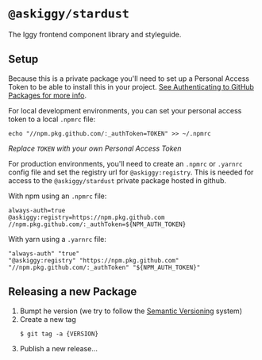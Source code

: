 # `@askiggy/stardust`

The Iggy frontend component library and styleguide.

## Setup

Because this is a private package you'll need to set up a Personal Access Token to be able to install this in your project. [See Authenticating to GitHub Packages for more info](https://docs.github.com/en/packages/working-with-a-github-packages-registry/working-with-the-npm-registry#authenticating-to-github-packages).

For local development environments, you can set your personal access token to a local `.npmrc` file:

```
echo "//npm.pkg.github.com/:_authToken=TOKEN" >> ~/.npmrc
```

_Replace `TOKEN` with your own Personal Access Token_

For production environments, you'll need to create an `.npmrc` or `.yarnrc` config file and set the registry url for `@askiggy:registry`. This is needed for access to the `@askiggy/stardust` private package hosted in github.

With npm using an `.npmrc` file:

```
always-auth=true
@askiggy:registry=https://npm.pkg.github.com
//npm.pkg.github.com/:_authToken=${NPM_AUTH_TOKEN}
```

With yarn using a `.yarnrc` file:

```
"always-auth" "true"
"@askiggy:registry" "https://npm.pkg.github.com"
"//npm.pkg.github.com/:_authToken" "${NPM_AUTH_TOKEN}"
```

## Releasing a new Package

1. Bumpt he version (we try to follow the [Semantic Versioning](https://semver.org/) system)
2. Create a new tag
   ```
   $ git tag -a {VERSION}
   ```
3. Publish a new release...
